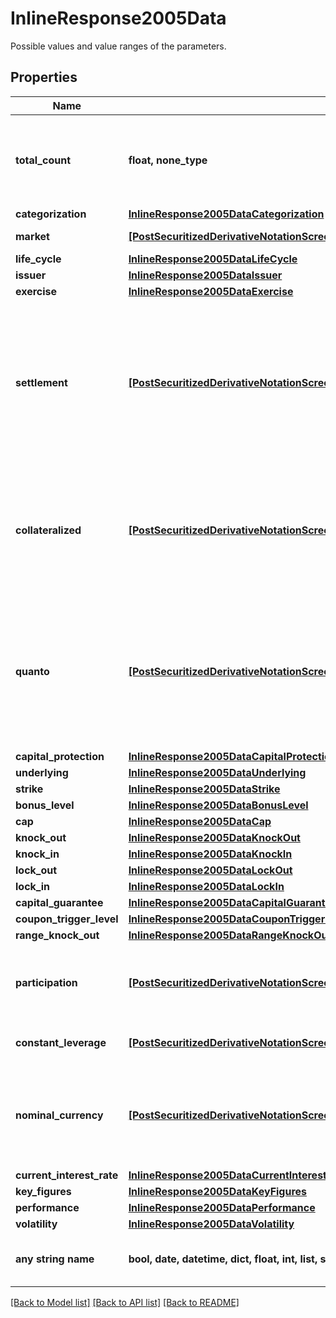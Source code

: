 # InlineResponse2005Data

Possible values and value ranges of the parameters.

## Properties
Name | Type | Description | Notes
------------ | ------------- | ------------- | -------------
**total_count** | **float, none_type** | Number of notations that satisfy the request parameters, hence have been used to retrieve the possible values and value ranges. | [optional] 
**categorization** | [**InlineResponse2005DataCategorization**](InlineResponse2005DataCategorization.md) |  | [optional] 
**market** | [**[PostSecuritizedDerivativeNotationScreenerValueRangesGetDataMarketItems]**](PostSecuritizedDerivativeNotationScreenerValueRangesGetDataMarketItems.md) | List of market identifiers. | [optional] 
**life_cycle** | [**InlineResponse2005DataLifeCycle**](InlineResponse2005DataLifeCycle.md) |  | [optional] 
**issuer** | [**InlineResponse2005DataIssuer**](InlineResponse2005DataIssuer.md) |  | [optional] 
**exercise** | [**InlineResponse2005DataExercise**](InlineResponse2005DataExercise.md) |  | [optional] 
**settlement** | [**[PostSecuritizedDerivativeNotationScreenerValueRangesGetDataSettlementItems]**](PostSecuritizedDerivativeNotationScreenerValueRangesGetDataSettlementItems.md) | Values related to the settlement. It concerns the fulfillment of the issuer&#39;s contractual obligations arising from the securitized derivative. Depending on the terms, the underlying asset may be delivered physically or its equivalent monetary value may be payed out. | [optional] 
**collateralized** | [**[PostSecuritizedDerivativeNotationScreenerValueRangesGetDataCollateralizedItems]**](PostSecuritizedDerivativeNotationScreenerValueRangesGetDataCollateralizedItems.md) | Indicates whether securitized derivatives with and without protection against an issuer default are among the results. An example for such a collateralization is the COSI flag provided by SIX Swiss Exchange. | [optional] 
**quanto** | [**[PostSecuritizedDerivativeNotationScreenerValueRangesGetDataQuantoItems]**](PostSecuritizedDerivativeNotationScreenerValueRangesGetDataQuantoItems.md) | Indicates whether quanto and non-quanto securitized derivatives are among the results. Quanto means that the risk of exchange rate fluctuations between the value unit of the underlying and the value unit of the cash flows is hedged. | [optional] 
**capital_protection** | [**InlineResponse2005DataCapitalProtection**](InlineResponse2005DataCapitalProtection.md) |  | [optional] 
**underlying** | [**InlineResponse2005DataUnderlying**](InlineResponse2005DataUnderlying.md) |  | [optional] 
**strike** | [**InlineResponse2005DataStrike**](InlineResponse2005DataStrike.md) |  | [optional] 
**bonus_level** | [**InlineResponse2005DataBonusLevel**](InlineResponse2005DataBonusLevel.md) |  | [optional] 
**cap** | [**InlineResponse2005DataCap**](InlineResponse2005DataCap.md) |  | [optional] 
**knock_out** | [**InlineResponse2005DataKnockOut**](InlineResponse2005DataKnockOut.md) |  | [optional] 
**knock_in** | [**InlineResponse2005DataKnockIn**](InlineResponse2005DataKnockIn.md) |  | [optional] 
**lock_out** | [**InlineResponse2005DataLockOut**](InlineResponse2005DataLockOut.md) |  | [optional] 
**lock_in** | [**InlineResponse2005DataLockIn**](InlineResponse2005DataLockIn.md) |  | [optional] 
**capital_guarantee** | [**InlineResponse2005DataCapitalGuarantee**](InlineResponse2005DataCapitalGuarantee.md) |  | [optional] 
**coupon_trigger_level** | [**InlineResponse2005DataCouponTriggerLevel**](InlineResponse2005DataCouponTriggerLevel.md) |  | [optional] 
**range_knock_out** | [**InlineResponse2005DataRangeKnockOut**](InlineResponse2005DataRangeKnockOut.md) |  | [optional] 
**participation** | [**[PostSecuritizedDerivativeNotationScreenerValueRangesGetDataParticipationItems]**](PostSecuritizedDerivativeNotationScreenerValueRangesGetDataParticipationItems.md) | Values of the participation direction of factor certificates at the level movement of its effective underlying. | [optional] 
**constant_leverage** | [**[PostSecuritizedDerivativeNotationScreenerValueRangesGetDataConstantLeverageItems]**](PostSecuritizedDerivativeNotationScreenerValueRangesGetDataConstantLeverageItems.md) | Values of the constant leverage of factor certificates. | [optional] 
**nominal_currency** | [**[PostSecuritizedDerivativeNotationScreenerValueRangesGetDataNominalCurrencyItems]**](PostSecuritizedDerivativeNotationScreenerValueRangesGetDataNominalCurrencyItems.md) | Values of the main currency of the nominal and of the coupon payments. See endpoint &#x60;/basic/value-unit/currency/main/list&#x60; for possible values. | [optional] 
**current_interest_rate** | [**InlineResponse2005DataCurrentInterestRate**](InlineResponse2005DataCurrentInterestRate.md) |  | [optional] 
**key_figures** | [**InlineResponse2005DataKeyFigures**](InlineResponse2005DataKeyFigures.md) |  | [optional] 
**performance** | [**InlineResponse2005DataPerformance**](InlineResponse2005DataPerformance.md) |  | [optional] 
**volatility** | [**InlineResponse2005DataVolatility**](InlineResponse2005DataVolatility.md) |  | [optional] 
**any string name** | **bool, date, datetime, dict, float, int, list, str, none_type** | any string name can be used but the value must be the correct type | [optional]

[[Back to Model list]](../README.md#documentation-for-models) [[Back to API list]](../README.md#documentation-for-api-endpoints) [[Back to README]](../README.md)


